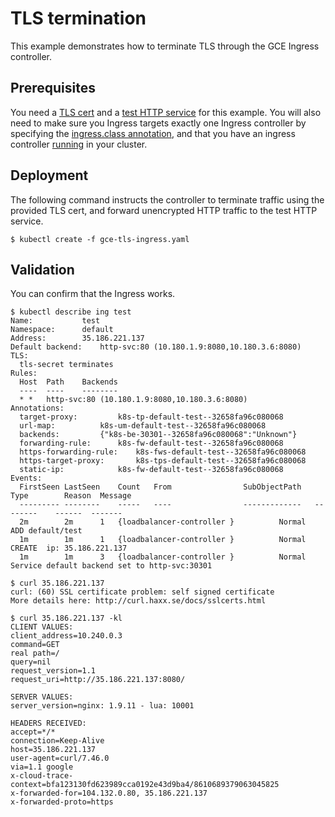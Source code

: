 # TLS termination

This example demonstrates how to terminate TLS through the GCE Ingress controller.

## Prerequisites

You need a [TLS cert](/examples/PREREQUISITES.md#tls-certificates) and a [test HTTP service](/examples/PREREQUISITES.md#test-http-service) for this example.
You will also need to make sure you Ingress targets exactly one Ingress
controller by specifying the [ingress.class annotation](/examples/PREREQUISITES.md#ingress-class),
and that you have an ingress controller [running](/examples/deployment) in your cluster.

## Deployment

The following command instructs the controller to terminate traffic using
the provided TLS cert, and forward unencrypted HTTP traffic to the test
HTTP service.

```console
$ kubectl create -f gce-tls-ingress.yaml
```

## Validation

You can confirm that the Ingress works.

```console
$ kubectl describe ing test
Name:			test
Namespace:		default
Address:		35.186.221.137
Default backend:	http-svc:80 (10.180.1.9:8080,10.180.3.6:8080)
TLS:
  tls-secret terminates
Rules:
  Host	Path	Backends
  ----	----	--------
  *	* 	http-svc:80 (10.180.1.9:8080,10.180.3.6:8080)
Annotations:
  target-proxy:			k8s-tp-default-test--32658fa96c080068
  url-map:			k8s-um-default-test--32658fa96c080068
  backends:			{"k8s-be-30301--32658fa96c080068":"Unknown"}
  forwarding-rule:		k8s-fw-default-test--32658fa96c080068
  https-forwarding-rule:	k8s-fws-default-test--32658fa96c080068
  https-target-proxy:		k8s-tps-default-test--32658fa96c080068
  static-ip:			k8s-fw-default-test--32658fa96c080068
Events:
  FirstSeen	LastSeen	Count	From				SubObjectPath	Type		Reason	Message
  ---------	--------	-----	----				-------------	--------	------	-------
  2m		2m		1	{loadbalancer-controller }			Normal		ADD	default/test
  1m		1m		1	{loadbalancer-controller }			Normal		CREATE	ip: 35.186.221.137
  1m		1m		3	{loadbalancer-controller }			Normal		Service	default backend set to http-svc:30301

$ curl 35.186.221.137
curl: (60) SSL certificate problem: self signed certificate
More details here: http://curl.haxx.se/docs/sslcerts.html

$ curl 35.186.221.137 -kl
CLIENT VALUES:
client_address=10.240.0.3
command=GET
real path=/
query=nil
request_version=1.1
request_uri=http://35.186.221.137:8080/

SERVER VALUES:
server_version=nginx: 1.9.11 - lua: 10001

HEADERS RECEIVED:
accept=*/*
connection=Keep-Alive
host=35.186.221.137
user-agent=curl/7.46.0
via=1.1 google
x-cloud-trace-context=bfa123130fd623989cca0192e43d9ba4/8610689379063045825
x-forwarded-for=104.132.0.80, 35.186.221.137
x-forwarded-proto=https
```
